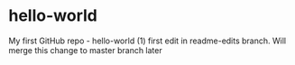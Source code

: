 # hello-world
My first GitHub repo - hello-world
(1) first edit in readme-edits branch. Will merge this change to master branch later
